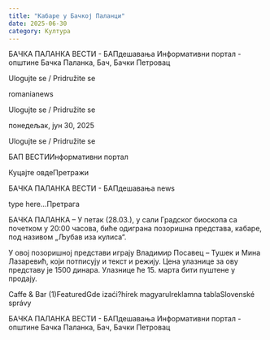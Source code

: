 ```yaml
---
title: "Кабаре у Бачкој Паланци"
date: 2025-06-30
category: Култура
---
```


БАЧКА ПАЛАНКА ВЕСТИ - БАПдешавања Информативни портал - општине Бачка Паланка, Бач, Бачки Петровац

Ulogujte se / Pridružite se

romanianews

Ulogujte se / Pridružite se

понедељак, јун 30, 2025

Ulogujte se / Pridružite se

БАП ВЕСТИИнформативни портал

Куцајте овдеПретражи

БАЧКА ПАЛАНКА ВЕСТИ - БАПдешавања news

type here...Претрага

БАЧКА ПАЛАНКА – У петак (28.03.), у сали Градског биоскопа са почетком у 20:00 часова, биће одиграна позоришна представа, кабаре, под називом „Љубав иза кулиса“. 

У овој позоришној представи играју Владимир Посавец – Тушек и Мина Лазаревић, који потписују и текст и режију.
Цена улазнице за ову представу је 1500 динара. Улазнице ће 15. марта бити пуштене у продају.

Caffe & Bar (1)FeaturedGde izaći?hírek magyarulreklamna tablaSlovenské správy

БАЧКА ПАЛАНКА ВЕСТИ - БАПдешавања Информативни портал - општине Бачка Паланка, Бач, Бачки Петровац
